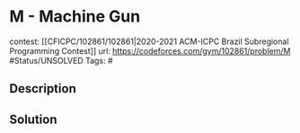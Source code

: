 # M - Machine Gun

contest: [[CFICPC/102861/102861|2020-2021 ACM-ICPC Brazil Subregional Programming Contest]]
url: https://codeforces.com/gym/102861/problem/M
#Status/UNSOLVED
Tags: #

## Description

## Solution

